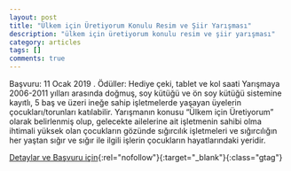 ```yaml
---
layout: post
title: "Ülkem için Üretiyorum Konulu Resim ve Şiir Yarışması"
description: "ülkem için üretiyorum konulu resim ve şiir yarışması"
category: articles
tags: []
comments: true
---
```


Başvuru: 11 Ocak 2019 . Ödüller: Hediye çeki, tablet ve kol saati
Yarışmaya 2006-2011 yılları arasında doğmuş, soy kütüğü ve ön soy kütüğü sistemine kayıtlı, 5 baş ve üzeri ineğe sahip işletmelerde yaşayan üyelerin çocukları/torunları katılabilir.
Yarışmanın konusu “Ülkem için Üretiyorum” olarak belirlenmiş olup, gelecekte ailelerine ait işletmenin sahibi olma ihtimali yüksek olan çocukların gözünde sığırcılık işletmeleri ve sığırcılığın her yaştan sığır ve sığır ile ilgili işlerin çocukların hayatlarındaki yeridir.

[Detaylar ve Başvuru için](http://www.dsymb.org.tr/ulkem-icin-uretiyorum-konulu-onbirinci-geleneksel-resim-ve-siir-yarismasi-duzenlenecek/?utm_source=edebiyatyarismalari.com&utm_medium=affiliate&utm_campaign=cpc){:rel="nofollow"}{:target="_blank"}{:class="gtag"}